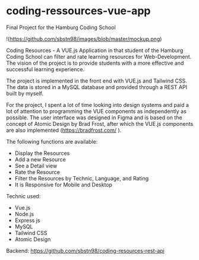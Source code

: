 # coding-ressources-vue-app
Final Project for the Hamburg Coding School

!(https://github.com/sbstn98/images/blob/master/mockup.png)

Coding Resources - A VUE.js Application in that student of the Hamburg Coding School can filter and rate learning resources for Web-Development. The vision of the project is to provide students with a more effective and successful learning experience. 

The project is implemented in the front end with VUE.js and Tailwind CSS. The data is stored in a MySQL database and provided through a REST API built by myself. 

For the project, I spent a lot of time looking into design systems and paid a lot of attention to programming the VUE components as independently as possible. The user interface was designed in Figma and is based on the concept of Atomic Design by Brad Frost, after which the VUE.js components are also implemented (https://bradfrost.com/ ).


The following functions are available:

- Display the Resources
- Add a new Resource
- See a Detail view
- Rate the Resource
- Filter the Resources by Technic, Language, and Rating
- It is Responsive for Mobile and Desktop

Technic used:

- Vue.js
- Node.js
- Express js
- MySQL
- Tailwind CSS
- Atomic Design

Backend: https://github.com/sbstn98/coding-resources-rest-api
